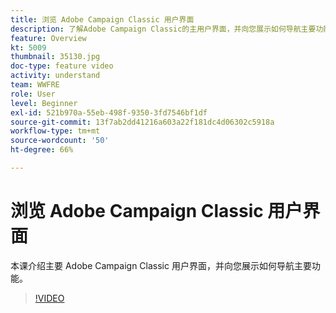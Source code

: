 ```yaml
---
title: 浏览 Adobe Campaign Classic 用户界面
description: 了解Adobe Campaign Classic的主用户界面，并向您展示如何导航主要功能。
feature: Overview
kt: 5009
thumbnail: 35130.jpg
doc-type: feature video
activity: understand
team: WWFRE
role: User
level: Beginner
exl-id: 521b970a-55eb-498f-9350-3fd7546bf1df
source-git-commit: 13f7ab2dd41216a603a22f181dc4d06302c5918a
workflow-type: tm+mt
source-wordcount: '50'
ht-degree: 66%

---
```


# 浏览 Adobe Campaign Classic 用户界面

本课介绍主要 Adobe Campaign Classic 用户界面，并向您展示如何导航主要功能。

>[!VIDEO](https://video.tv.adobe.com/v/35130?quality=12&learn=on)
